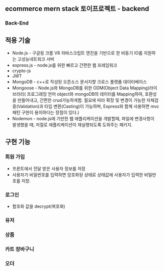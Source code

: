 
## ecommerce mern stack 토이프로젝트 - backend 


### Back-End

## 적용 기술
- Node.js -  구글읭 크롬 V8 자바스크립트 엔진을 기반으로 한 비동기 IO를 지원하는 고성능네트워크 서버
- express.js - node.js를 위한 빠르고 간편한 웹 프레임워크
- crypto-js
- JWT
- MongoDB - c++로 작성된 오픈소스 문서지향 크로스 플랫폼 데이터베이스
- Mongoose - Node.js와 MongoDB를 위한 ODM(Object Data Mapping)라이브러리(
    프로그래밍 언어 object와 mongoDB의 데이터를 Mapping하여, 호환성을 만들어내고, 간편한 crud가능하게함. 필요에 따라 확장 및 변경이 가능한 자체검증(Validation)과 타입 변환(Casting)이 가능하며, Express와 함께 사용하면 mvc패턴 구현이 용이하다는 장점이 있다.)
- Nodemon -  node.js에 기반한 웹 애플리케이션을 개발할때, 파일에 변경사항이 발생했을 때, 저절로 애플리케이션이 재실행되도록 도와주는 패키지.



## 구현 기능 
### 회원 가입
- 프론트에서 전달 받은 사용자 정보를 저장
- 사용자가 비밀번호를 입력하면  암호화된 상태로 상태값에 사용자가 입력한 비밀번호를 저장.


### 로그인
- 함호화 값을 decrypt(복호화)

### 유저 

### 상품

### 카트 장바구니 

### 오더

